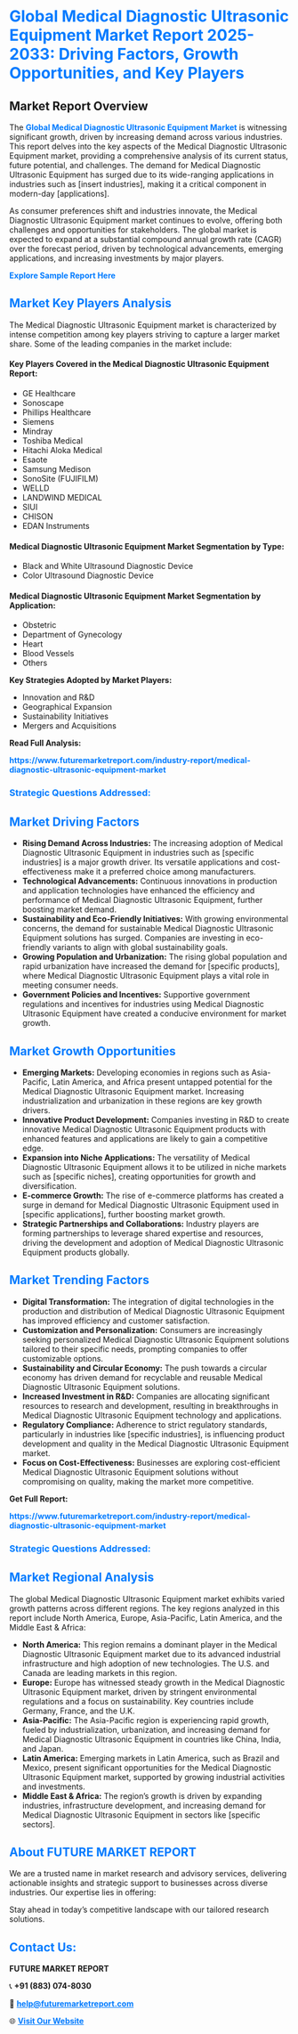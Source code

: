 <h1 style="color: #007BFF;">Global Medical Diagnostic Ultrasonic Equipment Market Report 2025-2033: Driving Factors, Growth Opportunities, and Key Players</h1>

<section id="overview">
<h2>Market Report Overview</h2>
<p>The <a href="https://www.futuremarketreport.com/industry-report/medical-diagnostic-ultrasonic-equipment-market" style="color: #007BFF; text-decoration: none;"><strong>Global Medical Diagnostic Ultrasonic Equipment Market</strong></a> is witnessing significant growth, driven by increasing demand across various industries. This report delves into the key aspects of the Medical Diagnostic Ultrasonic Equipment market, providing a comprehensive analysis of its current status, future potential, and challenges. The demand for Medical Diagnostic Ultrasonic Equipment has surged due to its wide-ranging applications in industries such as [insert industries], making it a critical component in modern-day [applications].</p>
<p>As consumer preferences shift and industries innovate, the Medical Diagnostic Ultrasonic Equipment market continues to evolve, offering both challenges and opportunities for stakeholders. The global market is expected to expand at a substantial compound annual growth rate (CAGR) over the forecast period, driven by technological advancements, emerging applications, and increasing investments by major players.</p>
</section>

<section id="overview">
<p><a href="https://www.futuremarketreport.com/request-sample/reportId=101769" style="color: #007BFF; text-decoration: none;"><strong>Explore Sample Report Here</strong></a></p>
</section>

<section id="key-players">
<h2 style="color: #007BFF;">Market Key Players Analysis</h2>
<p>The Medical Diagnostic Ultrasonic Equipment market is characterized by intense competition among key players striving to capture a larger market share. Some of the leading companies in the market include:</p>
<h4>Key Players Covered in the Medical Diagnostic Ultrasonic Equipment Report:</h4>
<ul><li>GE Healthcare</li><li>Sonoscape</li><li>Phillips Healthcare</li><li>Siemens</li><li>Mindray</li><li>Toshiba Medical</li><li>Hitachi Aloka Medical</li><li>Esaote</li><li>Samsung Medison</li><li>SonoSite (FUJIFILM)</li><li>WELLD</li><li>LANDWIND MEDICAL</li><li>SIUI</li><li>CHISON</li><li>EDAN Instruments</li></ul>
<h4>Medical Diagnostic Ultrasonic Equipment Market Segmentation by Type:</h4>
<ul><li>Black and White Ultrasound Diagnostic Device</li><li>Color Ultrasound Diagnostic Device</li></ul>

<h4>Medical Diagnostic Ultrasonic Equipment Market Segmentation by Application:</h4>
<ul><li>Obstetric</li><li>Department of Gynecology</li><li>Heart</li><li>Blood Vessels</li><li>Others</li></ul>
<p><strong>Key Strategies Adopted by Market Players:</strong></p>
<ul>
<li>Innovation and R&D</li>
<li>Geographical Expansion</li>
<li>Sustainability Initiatives</li>
<li>Mergers and Acquisitions</li>
</ul>
</section>

<section>
<p><strong>Read Full Analysis: </strong></p><a href="https://www.futuremarketreport.com/industry-report/medical-diagnostic-ultrasonic-equipment-market" style="color: #007BFF; text-decoration: none;"><strong>https://www.futuremarketreport.com/industry-report/medical-diagnostic-ultrasonic-equipment-market</strong></a>
<h3 style="color: #007BFF;">Strategic Questions Addressed:</h3>
</section>

<section id="driving-factors">
<h2 style="color: #007BFF;">Market Driving Factors</h2>
<ul>
<li><strong>Rising Demand Across Industries:</strong> The increasing adoption of Medical Diagnostic Ultrasonic Equipment in industries such as [specific industries] is a major growth driver. Its versatile applications and cost-effectiveness make it a preferred choice among manufacturers.</li>
<li><strong>Technological Advancements:</strong> Continuous innovations in production and application technologies have enhanced the efficiency and performance of Medical Diagnostic Ultrasonic Equipment, further boosting market demand.</li>
<li><strong>Sustainability and Eco-Friendly Initiatives:</strong> With growing environmental concerns, the demand for sustainable Medical Diagnostic Ultrasonic Equipment solutions has surged. Companies are investing in eco-friendly variants to align with global sustainability goals.</li>
<li><strong>Growing Population and Urbanization:</strong> The rising global population and rapid urbanization have increased the demand for [specific products], where Medical Diagnostic Ultrasonic Equipment plays a vital role in meeting consumer needs.</li>
<li><strong>Government Policies and Incentives:</strong> Supportive government regulations and incentives for industries using Medical Diagnostic Ultrasonic Equipment have created a conducive environment for market growth.</li>
</ul>
</section>

<section id="growth-opportunities">
<h2 style="color: #007BFF;">Market Growth Opportunities</h2>
<ul>
<li><strong>Emerging Markets:</strong> Developing economies in regions such as Asia-Pacific, Latin America, and Africa present untapped potential for the Medical Diagnostic Ultrasonic Equipment market. Increasing industrialization and urbanization in these regions are key growth drivers.</li>
<li><strong>Innovative Product Development:</strong> Companies investing in R&D to create innovative Medical Diagnostic Ultrasonic Equipment products with enhanced features and applications are likely to gain a competitive edge.</li>
<li><strong>Expansion into Niche Applications:</strong> The versatility of Medical Diagnostic Ultrasonic Equipment allows it to be utilized in niche markets such as [specific niches], creating opportunities for growth and diversification.</li>
<li><strong>E-commerce Growth:</strong> The rise of e-commerce platforms has created a surge in demand for Medical Diagnostic Ultrasonic Equipment used in [specific applications], further boosting market growth.</li>
<li><strong>Strategic Partnerships and Collaborations:</strong> Industry players are forming partnerships to leverage shared expertise and resources, driving the development and adoption of Medical Diagnostic Ultrasonic Equipment products globally.</li>
</ul>
</section>

<section id="trending-factors">
<h2 style="color: #007BFF;">Market Trending Factors</h2>
<ul>
<li><strong>Digital Transformation:</strong> The integration of digital technologies in the production and distribution of Medical Diagnostic Ultrasonic Equipment has improved efficiency and customer satisfaction.</li>
<li><strong>Customization and Personalization:</strong> Consumers are increasingly seeking personalized Medical Diagnostic Ultrasonic Equipment solutions tailored to their specific needs, prompting companies to offer customizable options.</li>
<li><strong>Sustainability and Circular Economy:</strong> The push towards a circular economy has driven demand for recyclable and reusable Medical Diagnostic Ultrasonic Equipment solutions.</li>
<li><strong>Increased Investment in R&D:</strong> Companies are allocating significant resources to research and development, resulting in breakthroughs in Medical Diagnostic Ultrasonic Equipment technology and applications.</li>
<li><strong>Regulatory Compliance:</strong> Adherence to strict regulatory standards, particularly in industries like [specific industries], is influencing product development and quality in the Medical Diagnostic Ultrasonic Equipment market.</li>
<li><strong>Focus on Cost-Effectiveness:</strong> Businesses are exploring cost-efficient Medical Diagnostic Ultrasonic Equipment solutions without compromising on quality, making the market more competitive.</li>
</ul>
</section>

<section>
<p><strong>Get Full Report: </strong></p><a href="https://www.futuremarketreport.com/industry-report/medical-diagnostic-ultrasonic-equipment-market" style="color: #007BFF; text-decoration: none;"><strong>https://www.futuremarketreport.com/industry-report/medical-diagnostic-ultrasonic-equipment-market</strong></a>
<h3 style="color: #007BFF;">Strategic Questions Addressed:</h3>
</section>


<section id="regional-analysis">
<h2 style="color: #007BFF;">Market Regional Analysis</h2>
<p>The global Medical Diagnostic Ultrasonic Equipment market exhibits varied growth patterns across different regions. The key regions analyzed in this report include North America, Europe, Asia-Pacific, Latin America, and the Middle East & Africa:</p>
<ul>
<li><strong>North America:</strong> This region remains a dominant player in the Medical Diagnostic Ultrasonic Equipment market due to its advanced industrial infrastructure and high adoption of new technologies. The U.S. and Canada are leading markets in this region.</li>
<li><strong>Europe:</strong> Europe has witnessed steady growth in the Medical Diagnostic Ultrasonic Equipment market, driven by stringent environmental regulations and a focus on sustainability. Key countries include Germany, France, and the U.K.</li>
<li><strong>Asia-Pacific:</strong> The Asia-Pacific region is experiencing rapid growth, fueled by industrialization, urbanization, and increasing demand for Medical Diagnostic Ultrasonic Equipment in countries like China, India, and Japan.</li>
<li><strong>Latin America:</strong> Emerging markets in Latin America, such as Brazil and Mexico, present significant opportunities for the Medical Diagnostic Ultrasonic Equipment market, supported by growing industrial activities and investments.</li>
<li><strong>Middle East & Africa:</strong> The region’s growth is driven by expanding industries, infrastructure development, and increasing demand for Medical Diagnostic Ultrasonic Equipment in sectors like [specific sectors].</li>
</ul>
</section>

<footer>
<h2 style="color: #007BFF;">About FUTURE MARKET REPORT</h2>
<p>We are a trusted name in market research and advisory services, delivering actionable insights and strategic support to businesses across diverse industries. Our expertise lies in offering:</p>

<p>Stay ahead in today’s competitive landscape with our tailored research solutions.</p>

<h2 style="color: #007BFF;">Contact Us:</h2>
<p><strong>FUTURE MARKET REPORT</strong></p>
<p>📞 <strong>+91 (883) 074-8030</strong></p>
<p>📧 <strong><a href="mailto:help@futuremarketreport.com" style="color: #007BFF;">help@futuremarketreport.com</a></strong></p>
<p>🌐 <strong><a href="https://www.futuremarketreport.com/" style="color: #007BFF;">Visit Our Website</a></strong></p>
</footer>